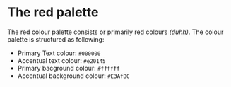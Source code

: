 # The red palette
The red colour palette consists or primarily red colours _(duhh)_.
The colour palette is structured as following:
- Primary Text colour: `#000000`
- Accentual text colour: `#e20145`
- Primary bacground colour: `#ffffff`
- Accentual background colour: `#E3AfBC`